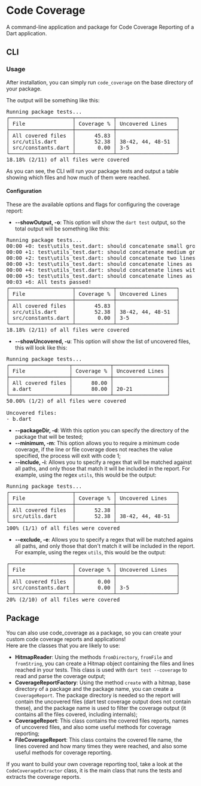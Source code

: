 # Code Coverage

A command-line application and package for Code Coverage Reporting of a Dart application.

## CLI

### Usage

After installation, you can simply run `code_coverage` on the base directory of your package. <br>

The output will be something like this:
<pre>
Running package tests...
┌────────────────────┬────────────┬───────────────────┐
│ File               │ Coverage % │ Uncovered Lines   │
├────────────────────┼────────────┼───────────────────┤
│ All covered files  │      45.83 │                   │
│ src/utils.dart     │      52.38 │ 38-42, 44, 48-51  │
│ src/constants.dart │       0.00 │ 3-5               │
└────────────────────┴────────────┴───────────────────┘
18.18% (2/11) of all files were covered
</pre>

As you can see, the CLI will run your package tests and output a table showing which files and how much of them were reached.

#### Configuration

These are the available options and flags for configuring the coverage report:

- **--showOutput, -o**: This option will show the `dart test` output, so the total output will be something like this:
<pre>
Running package tests...
00:00 +0: test\utils_test.dart: should concatenate small group of lines as a range
00:00 +1: test\utils_test.dart: should concatenate medium group of lines as a range
00:00 +2: test\utils_test.dart: should concatenate two lines as separate
00:00 +3: test\utils_test.dart: should concatenate lines as range and separate
00:00 +4: test\utils_test.dart: should concatenate lines with a range followed by another range
00:00 +5: test\utils_test.dart: should concatenate lines as two ranges and two separate
00:03 +6: All tests passed!
┌────────────────────┬────────────┬───────────────────┐
│ File               │ Coverage % │ Uncovered Lines   │
├────────────────────┼────────────┼───────────────────┤
│ All covered files  │      45.83 │                   │
│ src/utils.dart     │      52.38 │ 38-42, 44, 48-51  │
│ src/constants.dart │       0.00 │ 3-5               │
└────────────────────┴────────────┴───────────────────┘
18.18% (2/11) of all files were covered
</pre>
- **--showUncovered, -u**: This option will show the list of uncovered files, this will look like this:
<pre>
Running package tests...
┌───────────────────┬────────────┬─────────────────┐
│ File              │ Coverage % │ Uncovered Lines │
├───────────────────┼────────────┼─────────────────┤
│ All covered files │      80.00 │                 │
│ a.dart            │      80.00 │ 20-21           │
└───────────────────┴────────────┴─────────────────┘
50.00% (1/2) of all files were covered

Uncovered files:
- b.dart
</pre>
- **--packageDir, -d**: With this option you can specify the directory of the package that will be tested;
- **--minimum, -m**: This option allows you to require a minimum code coverage, if the line or file coverage does not reaches the value specified, the process will exit with code 1;
- **--include, -i**: Allows you to specify a regex that will be matched against all paths, and only those that match it will be included in the report. For example, using the regex `utils`, this would be the output:
<pre>
Running package tests...
┌────────────────────┬────────────┬───────────────────┐
│ File               │ Coverage % │ Uncovered Lines   │
├────────────────────┼────────────┼───────────────────┤
│ All covered files  │      52.38 │                   │
│ src/utils.dart     │      52.38 │ 38-42, 44, 48-51  │
└────────────────────┴────────────┴───────────────────┘
100% (1/1) of all files were covered
</pre>
- **--exclude, -e**: Allows you to specify a regex that will be matched agains all paths, and only those that don't match it will be included in the report. For example, using the regex `utils`, this would be the output:
<pre>
┌────────────────────┬────────────┬───────────────────┐
│ File               │ Coverage % │ Uncovered Lines   │
├────────────────────┼────────────┼───────────────────┤
│ All covered files  │       0.00 │                   │
│ src/constants.dart │       0.00 │ 3-5               │
└────────────────────┴────────────┴───────────────────┘
20% (2/10) of all files were covered
</pre>

## Package

You can also use code_coverage as a package, so you can create your custom code coverage reports and applications!<br>
Here are the classes that you are likely to use:
- **HitmapReader**: Using the methods `fromDirectory`, `fromFile` and `fromString`, you can create a Hitmap object containing the files and lines reached in your tests. This class is used with `dart test --coverage` to read and parse the coverage output;
- **CoverageReportFactory**: Using the method `create` with a hitmap, base directory of a package and the package name, you can create a `CoverageReport`. The package directory is needed so the report will contain the uncovered files (dart test coverage output does not contain these), and the package name is used to filter the coverage output (it contains all the files covered, including internals);
- **CoverageReport**: This class contains the covered files reports, names of uncovered files, and also some useful methods for coverage reporting;
- **FileCoverageReport**: This class contains the covered file name, the lines covered and how many times they were reached, and also some useful methods for coverage reporting.

If you want to build your own coverage reporting tool, take a look at the `CodeCoverageExtractor` class, it is the main class that runs the tests and extracts the coverage reports.